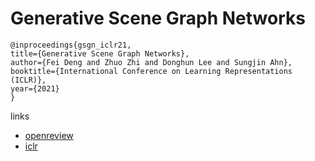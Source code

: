 # Generative Scene Graph Networks

```
@inproceedings{gsgn_iclr21,
title={Generative Scene Graph Networks},
author={Fei Deng and Zhuo Zhi and Donghun Lee and Sungjin Ahn},
booktitle={International Conference on Learning Representations (ICLR)},
year={2021}
}
```

links
- [openreview](https://openreview.net/forum?id=RmcPm9m3tnk)
- [iclr](https://iclr.cc/virtual/2021/poster/3373)
